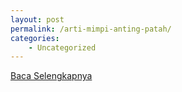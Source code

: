 ```yaml
---
layout: post
permalink: /arti-mimpi-anting-patah/
categories:
    - Uncategorized
---
```


[Baca Selengkapnya](/10)